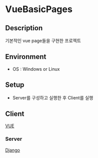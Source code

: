 # VueBasicPages

## Description
기본적인 vue page들을 구현한 프로젝트

## Environment
- OS : Windows or Linux

## Setup
- Server를 구성하고 실행한 후 Client를 실행

## Client
[VUE](practice1\README.md)

### Server
[Django](practice1_backend\README.md)